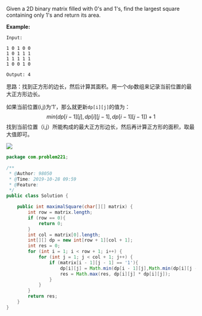 Given a 2D binary matrix filled with 0's and 1's, find the largest square containing only 1's and return its area.

**Example:**

```
Input: 

1 0 1 0 0
1 0 1 1 1
1 1 1 1 1
1 0 0 1 0

Output: 4
```

思路：找到正方形的边长，然后计算其面积。用一个dp数组来记录当前位置的最大正方形边长。

如果当前位置(i,j)为‘1’，那么就更新`dp[i][j]`的值为：
$$
min(dp[i-1][j],dp[i][j-1],dp[i-1][j-1])+1
$$
找到当前位置（i,j）所能构成的最大正方形边长，然后再计算正方形的面积，取最大值即可。

![](http://mycsdnblog.work/201919281103-5.png)

```java
package com.problem221;

/**
 * @Author: 98050
 * @Time: 2019-10-28 09:59
 * @Feature:
 */
public class Solution {

    public int maximalSquare(char[][] matrix) {
        int row = matrix.length;
        if (row == 0){
            return 0;
        }
        int col = matrix[0].length;
        int[][] dp = new int[row + 1][col + 1];
        int res = 0;
        for (int i = 1; i < row + 1; i++) {
            for (int j = 1; j < col + 1; j++) {
                if (matrix[i - 1][j - 1] == '1'){
                    dp[i][j] = Math.min(dp[i - 1][j],Math.min(dp[i][j - 1],dp[i - 1][j - 1])) + 1;
                    res = Math.max(res, dp[i][j] * dp[i][j]);
                }
            }
        }
        return res;
    }
}
```

